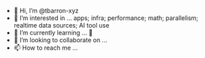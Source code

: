- 👋 Hi, I’m @tbarron-xyz
- 👀 I’m interested in ... apps; infra; performance; math; parallelism; realtime data sources; AI tool use
- 🌱 I’m currently learning ... 🦀 
- 💞️ I’m looking to collaborate on ...
- 📫 How to reach me ...

<!---
tbarron-xyz/tbarron-xyz is a ✨ special ✨ repository because its `README.md` (this file) appears on your GitHub profile.
You can click the Preview link to take a look at your changes.
--->
